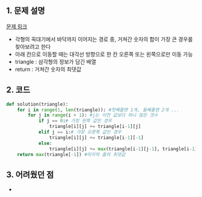 ## 1. 문제 설명

[문제 링크](https://www.acmicpc.net/problem/43105)

- 각형의 꼭대기에서 바닥까지 이어지는 경로 중, 거쳐간 숫자의 합이 가장 큰 경우를 찾아보려고 한다
- 아래 칸으로 이동할 때는 대각선 방향으로 한 칸 오른쪽 또는 왼쪽으로만 이동 가능
- triangle : 삼각형의 정보가 담긴 배열
- return : 거쳐간 숫자의 최댓값

## 2. 코드

```python
def solution(triangle):
    for i in range(1, len(triangle)): #첫째줄엔 1개, 둘째줄엔 2개 ...
        for j in range(i + 1): #j는 이전 값보다 하나 많은 갯수
            if j == 0:# 가장 왼쪽 값인 경우
                triangle[i][j] += triangle[i-1][j]
            elif j == i:# 가장 오른쪽 값인 경우
                triangle[i][j] += triangle[i-1][-1]
            else:
                triangle[i][j] += max(triangle[i-1][j-1], triangle[i-1][j])
    return max(triangle[-1]) #마지막 줄의 최댓값

```

## 3. 어려웠던 점

-
